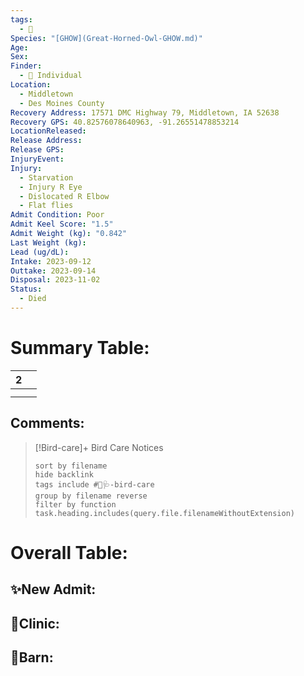 ```yaml
---
tags:
  - 🦅
Species: "[GHOW](Great-Horned-Owl-GHOW.md)"
Age: 
Sex: 
Finder:
  - 🧑 Individual
Location:
  - Middletown
  - Des Moines County
Recovery Address: 17571 DMC Highway 79, Middletown, IA 52638
Recovery GPS: 40.82576078640963, -91.26551478853214
LocationReleased: 
Release Address: 
Release GPS: 
InjuryEvent: 
Injury:
  - Starvation
  - Injury R Eye
  - Dislocated R Elbow
  - Flat flies
Admit Condition: Poor
Admit Keel Score: "1.5"
Admit Weight (kg): "0.842"
Last Weight (kg): 
Lead (ug/dL): 
Intake: 2023-09-12
Outtake: 2023-09-14
Disposal: 2023-11-02
Status:
  - Died
---
```


# Summary Table:

<div><table class="dataview table-view-table"><thead class="table-view-thead"><tr class="table-view-tr-header"><th class="table-view-th"><span></span><span class="dataview small-text">2</span></th><th class="table-view-th"><span></span></th></tr></thead><tbody class="table-view-tbody"><tr><td><span></span></td><td><span></span></td></tr><tr><td><span></span></td><td><span></span></td></tr></tbody></table></div>

## Comments:

> [!Bird-care]+ Bird Care Notices
>   ```tasks 
>   sort by filename
>   hide backlink
>   tags include #🦅🩺-bird-care 
>   group by filename reverse
>   filter by function task.heading.includes(query.file.filenameWithoutExtension)
>   ```

# Overall Table:

## ✨New Admit:



## 🏥Clinic:



## 🏡Barn:


